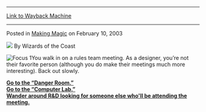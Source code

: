 
---
[Link to Wayback Machine](https://web.archive.org/web/20211208235325/https://magic.wizards.com/en/articles/archive/making-magic/2003-02-10-40)

[_metadata_:author]:- "Wizards of the Coast"
[_metadata_:description]:- "You walk in on a rules team meeting. As a designer, you’re not their favorite person (although you do make their meetings much more interesting). Back out slowly.Go to the “Danger Room.”Go to the “Computer Lab.”Wander around R&D looking for someone else who'll be attending the meeting."
[_metadata_:generator]:- "Drupal 7 (http://drupal.org)"
[_metadata_:node]:- "618551"
[_metadata_:publish_date]:- "2003-02-10"
[_metadata_:source]:- "div-main-content"
[_metadata_:title]:- "| MAGIC: THE GATHERING"
[_metadata_:wayback_capture_timestamp]:- "2021-12-08 23:53:25"
[_metadata_:wayback_raw_url]:- "https://web.archive.org/web/20211208235325id_/https://magic.wizards.com/en/articles/archive/making-magic/2003-02-10-40"
[_metadata_:wayback_url]:- "https://magic.wizards.com/en/articles/archive/making-magic/2003-02-10-40"
---




 Posted in [Making Magic](/en/articles/columns/making-magic)
 on February 10, 2003 






![](https://media.magic.wizards.com/styles/auth_small/public/images/person/wizards_author.jpg)
By Wizards of the Coast











![Focus 1](https://media.magic.wizards.com/image_legacy_migration/magic/images/mtgcom/fcpics/making/58_rules.jpg)You walk in on a rules team meeting. As a designer, you’re not their favorite person (although you do make their meetings much more interesting). Back out slowly.

**[Go to the “Danger Room.”](http://archive.wizards.com/magic/mr58process.asp?go=39)  
[Go to the “Computer Lab.”](http://archive.wizards.com/magic/mr58process.asp?go=41)  
[Wander around R&D looking for someone else who'll be attending the meeting.](http://archive.wizards.com/magic/mr58process.asp?go=42b)**







